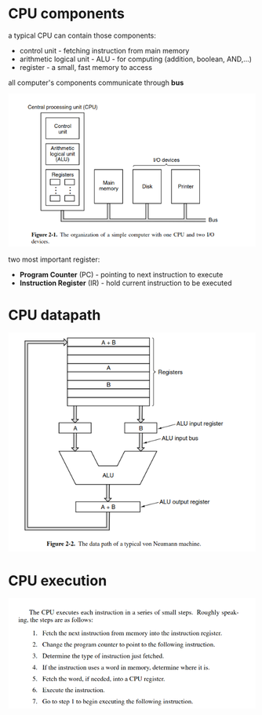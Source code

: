 # CPU components

a typical CPU can contain those components:
- control unit - fetching instruction from main memory
- arithmetic logical unit - ALU - for computing (addition, boolean, AND,...)
- register - a small, fast memory to access

all computer's components communicate through **bus** 

![](2023-05-24-17-52-13.png)

two most important register:
- **Program Counter** (PC) - pointing to next instruction to execute
- **Instruction Register** (IR) - hold current instruction to be executed

# CPU datapath

![](2023-05-24-18-02-31.png)

# CPU execution

![](2023-05-25-17-43-54.png)